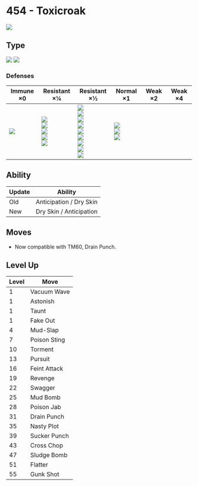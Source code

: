# 454 - Toxicroak
![][454]

## Type

![][poison]  ![][fighting]

### Defenses

Immune ×0 | Resistant ×¼ | Resistant ×½ | Normal ×1 | Weak ×2 | Weak ×4
---       | ---          | ---          | ---       | ---     | ---
| ![][bug]<br> | ![][fighting]<br> ![][poison]<br> ![][rock]<br> ![][grass]<br> ![][dark]<br> | ![][normal]<br> ![][ghost]<br> ![][steel]<br> ![][fire]<br> ![][water]<br> ![][electric]<br> ![][ice]<br> ![][dragon]<br> ![][fairy]<br> | ![][flying]<br> ![][ground]<br> ![][psychic]<br> | | 

## Ability

Update | Ability
---    | ---
Old    | Anticipation / Dry Skin
New    | Dry Skin / Anticipation

## Moves

 - Now compatible with TM60, Drain Punch.

## Level Up

Level | Move
---   | ---
  1   | Vacuum Wave
  1   | Astonish
  1   | Taunt
  1   | Fake Out
  4   | Mud-Slap
  7   | Poison Sting
 10   | Torment
 13   | Pursuit
 16   | Feint Attack
 19   | Revenge
 22   | Swagger
 25   | Mud Bomb
 28   | Poison Jab
 31   | Drain Punch
 35   | Nasty Plot
 39   | Sucker Punch
 43   | Cross Chop
 47   | Sludge Bomb
 51   | Flatter
 55   | Gunk Shot

[454]: ../img/pokemon/454.png
[normal]: ../img/types/normal.png
[fire]: ../img/types/fire.png
[fighting]: ../img/types/fighting.png
[water]: ../img/types/water.png
[flying]: ../img/types/flying.png
[grass]: ../img/types/grass.png
[poison]: ../img/types/poison.png
[electric]: ../img/types/electric.png
[ground]: ../img/types/ground.png
[psychic]: ../img/types/psychic.png
[rock]: ../img/types/rock.png
[ice]: ../img/types/ice.png
[bug]: ../img/types/bug.png
[dragon]: ../img/types/dragon.png
[ghost]: ../img/types/ghost.png
[dark]: ../img/types/dark.png
[steel]: ../img/types/steel.png
[fairy]: ../img/types/fairy.png
